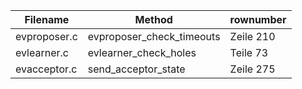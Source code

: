 | Filename | Method | rownumber |
| -------- | ------ | --------- |
| evproposer.c | evproposer_check_timeouts | Zeile 210 |
| evlearner.c | evlearner_check_holes | Teile 73 |
| evacceptor.c | send_acceptor_state | Zeile 275 |